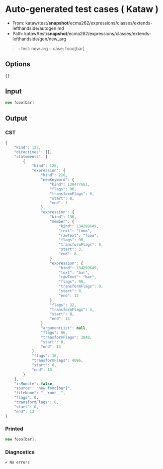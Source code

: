 # Auto-generated test cases ( Kataw )
- From: kataw/test/__snapshot__/ecma262/expressions/classes/extends-lefthandside/autogen.md
- Path: kataw/test/__snapshot__/ecma262/expressions/classes/extends-lefthandside/gen/new_arg
> :: test: new arg
> :: case: fooo[bar]
## Options

`````js
{}
`````
## Input

`````js
new fooo[bar]
`````
## Output

### CST

```javascript
{
    "kind": 122,
    "directives": [],
    "statements": [
        {
            "kind": 120,
            "expression": {
                "kind": 210,
                "newKeyword": {
                    "kind": 138477661,
                    "flags": 96,
                    "transformFlags": 0,
                    "start": 0,
                    "end": 3
                },
                "expression": {
                    "kind": 130,
                    "member": {
                        "kind": 134299649,
                        "text": "fooo",
                        "rawText": "fooo",
                        "flags": 96,
                        "transformFlags": 0,
                        "start": 3,
                        "end": 8
                    },
                    "expression": {
                        "kind": 134299649,
                        "text": "bar",
                        "rawText": "bar",
                        "flags": 96,
                        "transformFlags": 0,
                        "start": 9,
                        "end": 12
                    },
                    "flags": 32,
                    "transformFlags": 4,
                    "start": 0,
                    "end": 13
                },
                "argumentList": null,
                "flags": 96,
                "transformFlags": 2048,
                "start": 0,
                "end": 13
            },
            "flags": 16,
            "transformFlags": 4096,
            "start": 0,
            "end": 13
        }
    ],
    "isModule": false,
    "source": "new fooo[bar]",
    "fileName": "__root__",
    "flags": 0,
    "transformFlags": 0,
    "start": 0,
    "end": 13
}
```

### Printed

```javascript
new fooo[bar];
```

### Diagnostics

```javascript
✔ No errors
```

